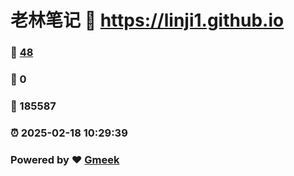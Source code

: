 # 老林笔记 :link: https://linji1.github.io 
### :page_facing_up: [48](https://linji1.github.io/tag.html) 
### :speech_balloon: 0 
### :hibiscus: 185587 
### :alarm_clock: 2025-02-18 10:29:39 
### Powered by :heart: [Gmeek](https://github.com/Meekdai/Gmeek)
